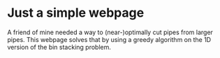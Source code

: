 # Just a simple webpage
A friend of mine needed a way to (near-)optimally cut pipes from larger pipes.
This webpage solves that by using a greedy algorithm on the 1D version of the bin stacking problem.